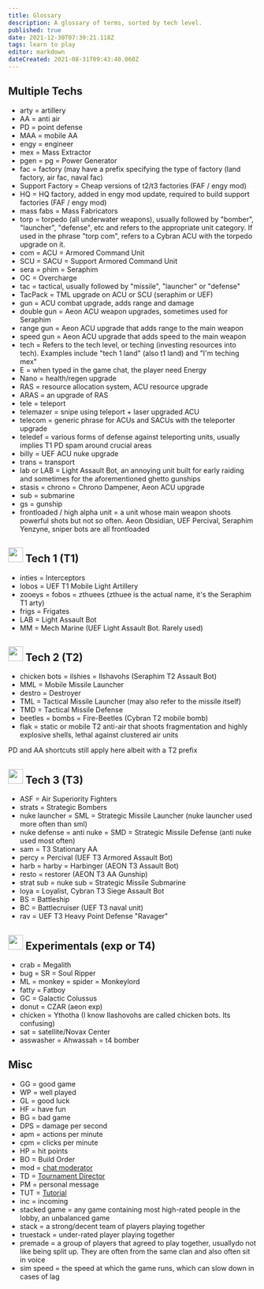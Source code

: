 ```yaml
---
title: Glossary
description: A glossary of terms, sorted by tech level.
published: true
date: 2021-12-30T07:39:21.118Z
tags: learn to play
editor: markdown
dateCreated: 2021-08-31T09:43:40.060Z
---
```


## Multiple Techs
- arty = artillery
- AA = anti air
- PD = point defense
- MAA = mobile AA
- engy = engineer
- mex = Mass Extractor
- pgen = pg = Power Generator
- fac = factory (may have a prefix specifying the type of factory (land factory, air fac, naval fac)
- Support Factory = Cheap versions of t2/t3 factories (FAF / engy mod)
- HQ = HQ factory, added in engy mod update, required to build support factories (FAF / engy mod)
- mass fabs = Mass Fabricators
- torp = torpedo (all underwater weapons), usually followed by "bomber", "launcher", "defense", etc and refers to the appropriate   unit category. If used in the phrase "torp com", refers to a Cybran ACU with the torpedo upgrade on it.
- com = ACU = Armored Command Unit
- SCU = SACU = Support Armored Command Unit
- sera = phim = Seraphim
- OC = Overcharge
- tac = tactical, usually followed by "missile", "launcher" or "defense"
- TacPack = TML upgrade on ACU or SCU (seraphim or UEF)
- gun = ACU combat upgrade, adds range and damage
- double gun = Aeon ACU weapon upgrades, sometimes used for Seraphim
- range gun = Aeon ACU upgrade that adds range to the main weapon
- speed gun = Aeon ACU upgrade that adds speed to the main weapon
- tech = Refers to the tech level, or teching (investing resources into tech). Examples include "tech 1 land" (also t1 land) and "I'm teching mex"
- E = when typed in the game chat, the player need Energy
- Nano = health/regen upgrade
- RAS = resource allocation system, ACU resource upgrade
- ARAS = an upgrade of RAS
- tele = teleport
- telemazer = snipe using teleport + laser upgraded ACU
- telecom = generic phrase for ACUs and SACUs with the teleporter upgrade
- teledef = various forms of defense against teleporting units, usually implies T1 PD spam around crucial areas
- billy = UEF ACU nuke upgrade
- trans = transport
- lab or LAB = Light Assault Bot, an annoying unit built for early raiding and sometimes for the aforementioned ghetto gunships
- stasis = chrono = Chrono Dampener, Aeon ACU upgrade
- sub = submarine
- gs = gunship
- frontloaded / high alpha unit = a unit whose main weapon shoots powerful shots but not so often. Aeon Obsidian, UEF Percival, Seraphim Yenzyne, sniper bots are all frontloaded

## <img src="/images/tech_1_icon.png" width="30" /> Tech 1 (T1)
- inties = Interceptors
- lobos = UEF T1 Mobile Light Artillery
- zooeys = fobos = zthuees (zthuee is the actual name, it's the Seraphim T1 arty)
- frigs = Frigates
- LAB = Light Assault Bot
- MM = Mech Marine (UEF Light Assault Bot. Rarely used)

## <img src="/images/tech_2_icon.png" width="30"/> Tech 2 (T2)
- chicken bots = ilshies = Ilshavohs (Seraphim T2 Assault Bot)
- MML = Mobile Missile Launcher
- destro = Destroyer
- TML = Tactical Missile Launcher (may also refer to the missile itself)
- TMD = Tactical Missile Defense
- beetles = bombs = Fire-Beetles (Cybran T2 mobile bomb)
- flak = static or mobile T2 anti-air that shoots fragmentation and highly explosive shells, lethal against clustered air units

PD and AA shortcuts still apply here albeit with a T2 prefix

## <img src="/images/tech_3_icon.png" width="30"/> Tech 3 (T3)
- ASF = Air Superiority Fighters
- strats = Strategic Bombers
- nuke launcher = SML = Strategic Missile Launcher (nuke launcher used more often than sml)
- nuke defense = anti nuke = SMD = Strategic Missile Defense (anti nuke used most often)
- sam = T3 Stationary AA 
- percy = Percival (UEF T3 Armored Assault Bot)
- harb = harby = Harbinger (AEON T3 Assault Bot)
- resto = restorer (AEON T3 AA Gunship)
- strat sub = nuke sub = Strategic Missile Submarine
- loya = Loyalist, Cybran T3 Siege Assault Bot
- BS = Battleship
- BC = Battlecruiser (UEF T3 naval unit)
- rav = UEF T3 Heavy Point Defense "Ravager"

## <img src="/images/tech_4_icon.png" width="30"/> Experimentals (exp or T4)
- crab = Megalith
- bug = SR = Soul Ripper
- ML = monkey = spider = Monkeylord
- fatty = Fatboy
- GC = Galactic Colussus
- donut = CZAR (aeon exp)
- chicken = Ythotha (I know Ilashovohs are called chicken bots. Its confusing)
- sat = satellite/Novax Center
- asswasher = Ahwassah = t4 bomber

## Misc
- GG = good game
- WP = well played
- GL = good luck
- HF = have fun
- BG = bad game
- DPS = damage per second
- apm = actions per minute
- cpm = clicks per minute
- HP = hit points
- BO = Build Order
- mod = [chat moderator](/User-Groups#faf-moderators)
- TD = [Tournament Director](/User-Groups#tournament-directors)
- PM = personal message
- TUT = [Tutorial](/Learning-SupCom)
- inc = incoming
- stacked game = any game containing most high-rated people in the lobby, an unbalanced game
- stack = a strong/decent team of players playing together
- truestack = under-rated player playing together
-  premade = a group of players that agreed to play together, usuallydo not like being split up. They are often from the same clan and also often sit in voice
- sim speed = the speed at which the game runs, which can slow down in cases of lag